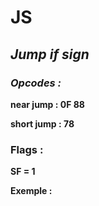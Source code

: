 # JS

## *Jump if sign*

### *Opcodes :*

**near jump : 0F 88**

**short jump : 78**

### Flags :

**SF = 1**

 

**Exemple :**